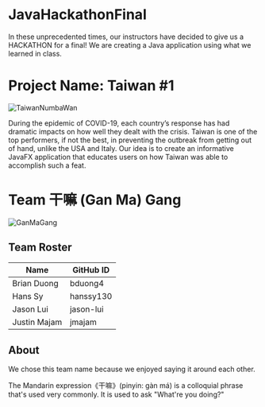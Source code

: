 # JavaHackathonFinal
In these unprecedented times, our instructors have decided to give us a HACKATHON for a final! We are creating a Java application using what we learned in class.

# Project Name: Taiwan #1

![TaiwanNumbaWan](https://i.imgur.com/RMjZTLh.png)

During the epidemic of COVID-19, each country’s response has had dramatic impacts on how well they dealt with the crisis. Taiwan is one of the top performers, if not the best, in preventing the outbreak from getting out of hand, unlike the USA and Italy. Our idea is to create an informative JavaFX application that educates users on how Taiwan was able to accomplish such a feat.

# Team 干嘛 (Gan Ma) Gang

![GanMaGang](http://3770.liulinmall.com/vod/2018-08-07/5b68be8a7af8f.jpg)

## Team Roster
| Name | GitHub ID |
|---|---|
| Brian Duong| bduong4 |
| Hans Sy| hanssy130 |
| Jason Lui | jason-lui |
| Justin Majam | jmajam |

## About
We chose this team name because we enjoyed saying it around each other.

The Mandarin expression《干嘛》(pinyin: gàn má) is a colloquial phrase that's used very commonly.
It is used to ask "What're you doing?"
